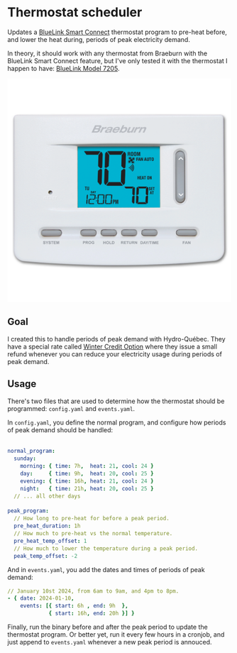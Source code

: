 # Thermostat scheduler

Updates a [BlueLink Smart Connect](https://bluelinksmartconnect.com/) thermostat
program to pre-heat before, and lower the heat during, periods of peak
electricity demand.

In theory, it should work with any thermostat from Braeburn with the BlueLink
Smart Connect feature, but I've only tested it with the thermostat I happen to
have: [BlueLink Model 7205](https://www.braeburnonline.com/products/thermostat/7205).

![Picture of my thermostat](thermostat.png)

## Goal

I created this to handle periods of peak demand with Hydro-Québec. They have a
special rate called [Winter Credit Option](https://www.hydroquebec.com/residential/customer-space/rates/winter-credit-option.html)
where they issue a small refund whenever you can reduce your electricity usage
during periods of peak demand.

## Usage

There's two files that are used to determine how the thermostat should be
programmed: `config.yaml` and `events.yaml`.

In `config.yaml`, you define the normal program, and configure how periods of
peak demand should be handled:

```yaml

normal_program:
  sunday:
    morning: { time: 7h,  heat: 21, cool: 24 }
    day:     { time: 9h,  heat: 20, cool: 25 }
    evening: { time: 16h, heat: 21, cool: 24 }
    night:   { time: 21h, heat: 20, cool: 25 }
  // ... all other days

peak_program:
  // How long to pre-heat for before a peak period.
  pre_heat_duration: 1h
  // How much to pre-heat vs the normal temperature.
  pre_heat_temp_offset: 1
  // How much to lower the temperature during a peak period.
  peak_temp_offset: -2
```

And in `events.yaml`, you add the dates and times of periods of peak demand:

```yaml
// January 10st 2024, from 6am to 9am, and 4pm to 8pm.
- { date: 2024-01-10,
    events: [{ start: 6h , end: 9h  },
             { start: 16h, end: 20h }] }
```

Finally, run the binary before and after the peak period to update the
thermostat program. Or better yet, run it every few hours in a cronjob, and
just append to `events.yaml` whenever a new peak period is annouced.
